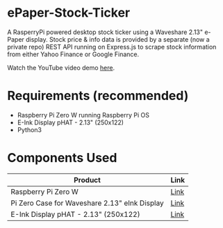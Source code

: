 # ePaper-Stock-Ticker

A RasperryPi powered desktop stock ticker using a Waveshare 2.13" e-Paper display. Stock price & info data is provided by a separate (now a private repo) REST API running on Express.js to scrape stock information from either Yahoo Finance or Google Finance. 

Watch the YouTube video demo [here](https://www.youtube.com/watch?v=EPe9F5etSSY).

# Requirements (recommended)
* Raspberry Pi Zero W running Raspberry Pi OS
* E-Ink Display pHAT - 2.13" (250x122)
* Python3

# Components Used
| Product      | Link |
| ----------- | ----------- |
| Raspberry Pi Zero W | [Link](https://thepihut.com/products/raspberry-pi-zero-w) |
| Pi Zero Case for Waveshare 2.13" eInk Display | [Link](https://thepihut.com/products/pi-zero-case-for-waveshare-2-13-eink-display?variant=39599963242691)       |
| E-Ink Display pHAT - 2.13" (250x122) | [Link](https://thepihut.com/products/eink-display-phat-2-13-250x122?variant=20063071567934)        |
